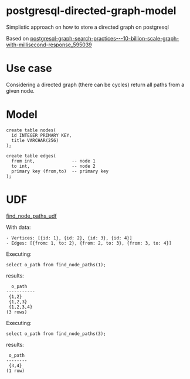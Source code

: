 # postgresql-directed-graph-model
Simplistic approach on how to store a directed graph on postgresql

Based on [postgresql-graph-search-practices---10-billion-scale-graph-with-millisecond-response_595039](https://www.alibabacloud.com/blog/postgresql-graph-search-practices---10-billion-scale-graph-with-millisecond-response_595039)

# Use case
Considering a directed graph (there can be cycles) return all paths from a given node.


# Model
```
create table nodes(      
  id INTEGER PRIMARY KEY,
  title VARCHAR(256)       
);
```

```
create table edges(      
  from int,              -- node 1      
  to int,                -- node 2         
  primary key (from,to)  -- primary key      
);    

```
# UDF
[find_node_paths_udf](https://github.com/mesmacosta/postgresql-directed-graph-model/blob/main/compute/find_node_paths_udf.sql)

With data:
```
- Vertices: [{id: 1}, {id: 2}, {id: 3}, {id: 4}] 
- Edges: [{from: 1, to: 2}, {from: 2, to: 3}, {from: 3, to: 4}]
```

Executing:
```
select o_path from find_node_paths(1);
```
results:
```
  o_path
-----------
 {1,2}
 {1,2,3}
 {1,2,3,4}
(3 rows)
```

Executing:
```
select o_path from find_node_paths(3);
```
results:
```
 o_path
--------
 {3,4}
(1 row)
```

